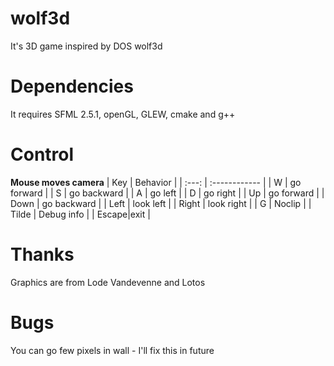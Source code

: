 # wolf3d
It's 3D game inspired by DOS wolf3d

# Dependencies
It requires SFML 2.5.1, openGL, GLEW, cmake and g++

# Control
**Mouse moves camera**
| Key	| Behavior		|
| :---: | :------------ |
| W 	| go forward	|
| S 	| go backward	|
| A 	| go left		|
| D 	| go right		|
| Up 	| go forward	|
| Down 	| go backward	|
| Left 	| look left		|
| Right | look right	|
| G		| Noclip		|
| Tilde | Debug info	|
| Escape|exit			|

# Thanks
Graphics are from Lode Vandevenne and Lotos

# Bugs
You can go few pixels in wall - I'll fix this in future